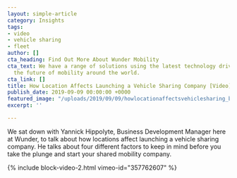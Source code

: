 ```yaml
---
layout: simple-article
category: Insights
tags:
- video
- vehicle sharing
- fleet
author: []
cta_heading: Find Out More About Wunder Mobility
cta_text: We have a range of solutions using the latest technology driving forward
  the future of mobility around the world.
cta_link: []
title: How Location Affects Launching a Vehicle Sharing Company [Video]
publish_date: 2019-09-09 00:00:00 +0000
featured_image: "/uploads/2019/09/09/howlocationaffectsvehiclesharing_blog_list.png"
excerpt: ''

---
```

We sat down with Yannick Hippolyte, Business Development Manager here at Wunder, to talk about how locations affect launching a vehicle sharing company. He talks about four different factors to keep in mind before you take the plunge and start your shared mobility company. 

{% include block-video-2.html vimeo-id="357762607" %}